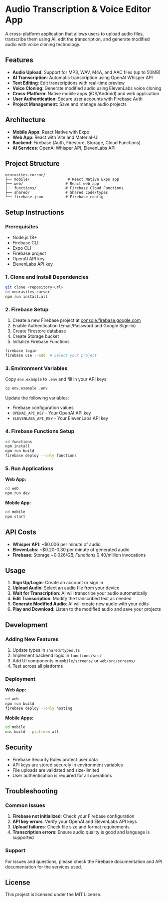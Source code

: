 # Audio Transcription & Voice Editor App

A cross-platform application that allows users to upload audio files, transcribe them using AI, edit the transcription, and generate modified audio with voice cloning technology.

## Features

- **Audio Upload**: Support for MP3, WAV, M4A, and AAC files (up to 50MB)
- **AI Transcription**: Automatic transcription using OpenAI Whisper API
- **Text Editing**: Edit transcriptions with real-time preview
- **Voice Cloning**: Generate modified audio using ElevenLabs voice cloning
- **Cross-Platform**: Native mobile apps (iOS/Android) and web application
- **User Authentication**: Secure user accounts with Firebase Auth
- **Project Management**: Save and manage audio projects

## Architecture

- **Mobile Apps**: React Native with Expo
- **Web App**: React with Vite and Material-UI
- **Backend**: Firebase (Auth, Firestore, Storage, Cloud Functions)
- **AI Services**: OpenAI Whisper API, ElevenLabs API

## Project Structure

```
neurasites-cursor/
├── mobile/                 # React Native Expo app
├── web/                   # React web app
├── functions/             # Firebase Cloud Functions
├── shared/                # Shared code/types
└── firebase.json          # Firebase config
```

## Setup Instructions

### Prerequisites

- Node.js 18+
- Firebase CLI
- Expo CLI
- Firebase project
- OpenAI API key
- ElevenLabs API key

### 1. Clone and Install Dependencies

```bash
git clone <repository-url>
cd neurasites-cursor
npm run install:all
```

### 2. Firebase Setup

1. Create a new Firebase project at [console.firebase.google.com](https://console.firebase.google.com)
2. Enable Authentication (Email/Password and Google Sign-In)
3. Create Firestore database
4. Create Storage bucket
5. Initialize Firebase Functions

```bash
firebase login
firebase use --add  # Select your project
```

### 3. Environment Variables

Copy `env.example` to `.env` and fill in your API keys:

```bash
cp env.example .env
```

Update the following variables:
- Firebase configuration values
- `OPENAI_API_KEY` - Your OpenAI API key
- `ELEVENLABS_API_KEY` - Your ElevenLabs API key

### 4. Firebase Functions Setup

```bash
cd functions
npm install
npm run build
firebase deploy --only functions
```

### 5. Run Applications

**Web App:**
```bash
cd web
npm run dev
```

**Mobile App:**
```bash
cd mobile
npm start
```

## API Costs

- **Whisper API**: ~$0.006 per minute of audio
- **ElevenLabs**: ~$0.20-0.30 per minute of generated audio
- **Firebase**: Storage ~$0.026/GB, Functions ~$0.40/million invocations

## Usage

1. **Sign Up/Login**: Create an account or sign in
2. **Upload Audio**: Select an audio file from your device
3. **Wait for Transcription**: AI will transcribe your audio automatically
4. **Edit Transcription**: Modify the transcribed text as needed
5. **Generate Modified Audio**: AI will create new audio with your edits
6. **Play and Download**: Listen to the modified audio and save your projects

## Development

### Adding New Features

1. Update types in `shared/types.ts`
2. Implement backend logic in `functions/src/`
3. Add UI components in `mobile/screens/` or `web/src/screens/`
4. Test across all platforms

### Deployment

**Web App:**
```bash
cd web
npm run build
firebase deploy --only hosting
```

**Mobile Apps:**
```bash
cd mobile
eas build --platform all
```

## Security

- Firebase Security Rules protect user data
- API keys are stored securely in environment variables
- File uploads are validated and size-limited
- User authentication is required for all operations

## Troubleshooting

### Common Issues

1. **Firebase not initialized**: Check your Firebase configuration
2. **API key errors**: Verify your OpenAI and ElevenLabs API keys
3. **Upload failures**: Check file size and format requirements
4. **Transcription errors**: Ensure audio quality is good and language is supported

### Support

For issues and questions, please check the Firebase documentation and API documentation for the services used.

## License

This project is licensed under the MIT License.
